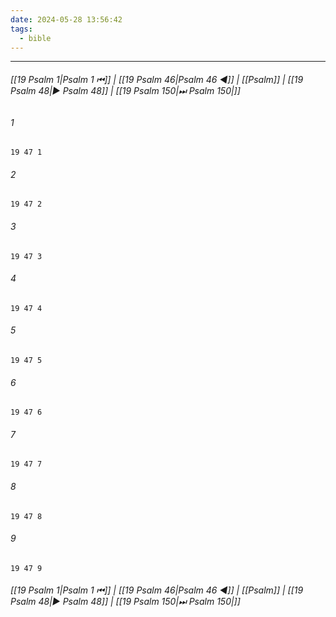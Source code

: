 ```yaml
---
date: 2024-05-28 13:56:42
tags:
  - bible
---
```

___

###### [[19 Psalm 1|Psalm 1 ⏮]] | [[19 Psalm 46|Psalm 46 ◀]] | [[Psalm]] | [[19 Psalm 48|▶ Psalm 48]] | [[19 Psalm 150|⏭ Psalm 150|]]

###### 1
``` verse
19 47 1 
```
###### 2
``` verse
19 47 2 
```
###### 3
``` verse
19 47 3 
```
###### 4
``` verse
19 47 4 
```
###### 5
``` verse
19 47 5 
```
###### 6
``` verse
19 47 6 
```
###### 7
``` verse
19 47 7 
```
###### 8
``` verse
19 47 8 
```
###### 9
``` verse
19 47 9 
```

###### [[19 Psalm 1|Psalm 1 ⏮]] | [[19 Psalm 46|Psalm 46 ◀]] | [[Psalm]] | [[19 Psalm 48|▶ Psalm 48]] | [[19 Psalm 150|⏭ Psalm 150|]]

